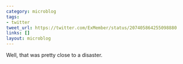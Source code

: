 ```yaml
---
category: microblog
tags:
- twitter
tweet_url: https://twitter.com/ExMember/status/207405864255098880
links: []
layout: microblog
---
```

Well, that was pretty close to a disaster.
